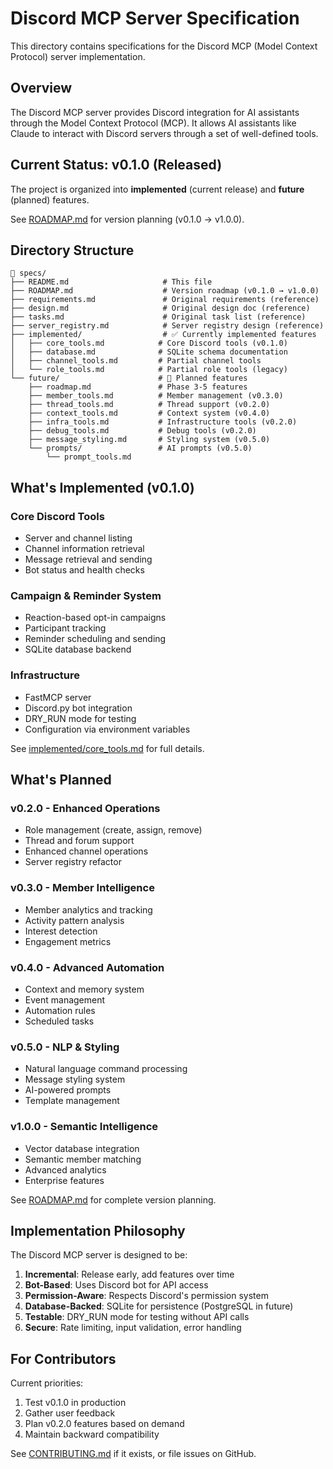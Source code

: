 # Discord MCP Server Specification

This directory contains specifications for the Discord MCP (Model Context Protocol) server implementation.

## Overview

The Discord MCP server provides Discord integration for AI assistants through the Model Context Protocol (MCP). It allows AI assistants like Claude to interact with Discord servers through a set of well-defined tools.

## Current Status: v0.1.0 (Released)

The project is organized into **implemented** (current release) and **future** (planned) features.

See [ROADMAP.md](ROADMAP.md) for version planning (v0.1.0 → v1.0.0).

## Directory Structure

```text
📁 specs/
├── README.md                     # This file
├── ROADMAP.md                    # Version roadmap (v0.1.0 → v1.0.0)
├── requirements.md               # Original requirements (reference)
├── design.md                     # Original design doc (reference)
├── tasks.md                      # Original task list (reference)
├── server_registry.md            # Server registry design (reference)
├── implemented/                  # ✅ Currently implemented features
│   ├── core_tools.md            # Core Discord tools (v0.1.0)
│   ├── database.md              # SQLite schema documentation
│   ├── channel_tools.md         # Partial channel tools
│   └── role_tools.md            # Partial role tools (legacy)
└── future/                      # 🔮 Planned features
    ├── roadmap.md               # Phase 3-5 features
    ├── member_tools.md          # Member management (v0.3.0)
    ├── thread_tools.md          # Thread support (v0.2.0)
    ├── context_tools.md         # Context system (v0.4.0)
    ├── infra_tools.md           # Infrastructure tools (v0.2.0)
    ├── debug_tools.md           # Debug tools (v0.2.0)
    ├── message_styling.md       # Styling system (v0.5.0)
    └── prompts/                 # AI prompts (v0.5.0)
        └── prompt_tools.md
```

## What's Implemented (v0.1.0)

### Core Discord Tools
- Server and channel listing
- Channel information retrieval
- Message retrieval and sending
- Bot status and health checks

### Campaign & Reminder System
- Reaction-based opt-in campaigns
- Participant tracking
- Reminder scheduling and sending
- SQLite database backend

### Infrastructure
- FastMCP server
- Discord.py bot integration
- DRY_RUN mode for testing
- Configuration via environment variables

See [implemented/core_tools.md](implemented/core_tools.md) for full details.

## What's Planned

### v0.2.0 - Enhanced Operations
- Role management (create, assign, remove)
- Thread and forum support
- Enhanced channel operations
- Server registry refactor

### v0.3.0 - Member Intelligence
- Member analytics and tracking
- Activity pattern analysis
- Interest detection
- Engagement metrics

### v0.4.0 - Advanced Automation
- Context and memory system
- Event management
- Automation rules
- Scheduled tasks

### v0.5.0 - NLP & Styling
- Natural language command processing
- Message styling system
- AI-powered prompts
- Template management

### v1.0.0 - Semantic Intelligence
- Vector database integration
- Semantic member matching
- Advanced analytics
- Enterprise features

See [ROADMAP.md](ROADMAP.md) for complete version planning.

## Implementation Philosophy

The Discord MCP server is designed to be:

1. **Incremental**: Release early, add features over time
2. **Bot-Based**: Uses Discord bot for API access
3. **Permission-Aware**: Respects Discord's permission system
4. **Database-Backed**: SQLite for persistence (PostgreSQL in future)
5. **Testable**: DRY_RUN mode for testing without API calls
6. **Secure**: Rate limiting, input validation, error handling

## For Contributors

Current priorities:
1. Test v0.1.0 in production
2. Gather user feedback
3. Plan v0.2.0 features based on demand
4. Maintain backward compatibility

See [CONTRIBUTING.md](../CONTRIBUTING.md) if it exists, or file issues on GitHub.
